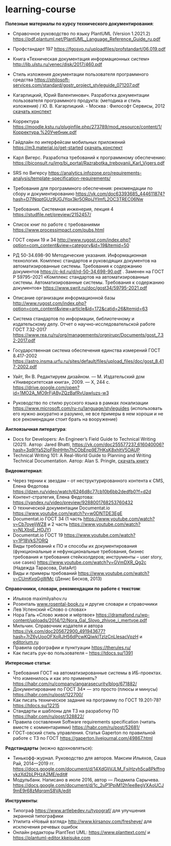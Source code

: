 # learning-course

**Полезные материалы по курсу технического документирования**:

- Справочное руководство по языку PlantUML (Version 1.2021.2) https://pdf.plantuml.net/PlantUML_Language_Reference_Guide_ru.pdf

- Профстандарт 197 https://fgosvo.ru/uploadfiles/profstandart/06.019.pdf
- Книга «Техническая документация информационных систем» http://lib.ulstu.ru/venec/disk/2017/460.pdf

- Стиль изложения документации пользователя программного средства https://philosoft-services.com/standard/gostr_project_styleguide_071207.pdf
- Кагарлицкий, Юрий Валентинович. Разработка документации пользователя программного продукта: (методика и стиль изложения) / Ю. В. Кагарлицкий. - Москва : Философт Сервисы, 2012 [скачать конспект](resources/Конспект_Кагарлицкий.docx)
- Корректура https://moodle.kstu.ru/pluginfile.php/273789/mod_resource/content/1/Корректура.%20Учебник.pdf
- Гайдлайн по интерфейсам мобильных приложений https://m3.material.io/get-started [скачать конспект](resources/Терминология_описания_интерфейса.docx)

- Карл Вигерс. Разработка требований к программному обеспечению: https://biconsult.ru/img/bi_portal/Razrabotka_trebovanii_Karl_Vigers.pdf 
- SRS по Вигерсу https://analytics.infozone.pro/requirements-analysis/template-specification-requirements/ 
- Требования для программного обеспечения: рекомендации по сбору и документированию https://vk.com/doc63393685_444611874?hash=D7INqptGUz9UGJYqx3kr5ORpjJYImfL2OC3TREC06Nw
- Требования. Системная инженерия, лекция 4 https://studfile.net/preview/2152457/
- Список книг по работе с требованиями https://www.processimpact.com/pubs.html

- ГОСТ серии 19 и 34 http://www.rugost.com/index.php?option=com_content&view=category&id=19&Itemid=50
- РД 50-34.698-90 Методические указания. Информационная технология. Комплекс стандартов и руководящих документов на автоматизированные системы. Требования к содержанию документов https://c-kd.ru/d/rd-50-34.698-90.pdf . Заменен на ГОСТ Р 59795–2021 «Комплекс стандартов на автоматизированные системы. Автоматизированные системы. Требования к содержанию документов» https://www.swrit.ru/doc/gost34/59795-2021.pdf 
- Описание организации информационной базы http://www.rugost.com/index.php?option=com_content&view=article&id=172&catid=26&Itemid=63 
- Система стандартов по информации, библиотечному и издательскому делу. Отчет о научно-исследовательской работе ГОСТ 7.32-2017 https://www.rea.ru/ru/org/managements/orgnirupr/Documents/gost_7.32-2017.pdf
- Государственная система обеспечения единства измерений ГОСТ 8.417-2002 https://astro.insma.urfu.ru/sites/default/files/upload_files/doc/gost_8.417-2002.pdf

- Уайт, Ян В. Редактируем дизайном. — М. Издательский дом «Университетская книга», 2009. — X, 244 с. https://drive.google.com/open?id=1MO2A_MO9rFjAByZQzBafRvUawIuzs-w3

- Руководство по стилю русского языка в рамках локализации https://www.microsoft.com/ru-ru/language/styleguides (использовать его нужно аккуратно и разумно, не все примеры в нем хороши и не все рекомендации стоит брать на вооружение)

**Англоязычная литература**:

- Docs for Developers: An Engineer’s Field Guide to Technical Writing (2021). Автор: Jared Bhatti, https://vk.com/doc255577237_616040006?hash=3q9IYa52IoFRnHHtn7hCObEnp9E7HKsK8xhltV5OAUP
- Technical Writing 101: A Real-World Guide to Planning and Writing Technical Documentation. Автор: Alan S. Pringle, [скачать книгу](resources/Technical_Writing_101.pdf)

**Видеоматериал**:

- Через тернии к звездам – от неструктурированного контента к CMS, Елена Федотова https://dzen.ru/video/watch/6246d8c77cb10b6bb2dedfb0?f=d2d
- Контент-стратегия, Елена Федотова: https://yandex.ru/video/preview/9288001768253760432
- О технической документации Documentat.io https://www.youtube.com/watch?v=w0DNTDE3EgE
- Documentat.io ГОСТ 34 (1 часть https://www.youtube.com/watch?v=Cb7oyeIjWZ8 и 2 часть  https://www.youtube.com/watch?v=NLXbsE_HOJY)
- Documentat.io ГОСТ 19 https://www.youtube.com/watch?v=1P18VkS7ORQ 
- Виды требований к ПО и способы их документирования (функциональные и нефункциональные требования, бизнес требования и требования стейкхолдеров; инструменты – user story, use cases) https://www.youtube.com/watch?v=GVmDXR_Qg2c (Надежда Тарасова, DataArt)
- Виды и примеры требований https://www.youtube.com/watch?v=CUmKvqGgWMc (Денис Бесков, 2013)


**Справочники, словари, рекомендации по работе с текстом**:

- Ильяхов maximilyahov.ru
- Розенталь www.rosental-book.ru и другие словари и справочники
- Лев Успенский «Слово о словах»
- Нора Галь «Слово живое и мёртвое» https://dramafond.ru/wp-content/uploads/2014/12/Nora_Gal_Slovo_zhivoe_i_mertvoe.pdf
- Мильчин. Справочник издателя и автора https://vk.com/doc205672900_491943677?hash=7rZ6yUooOFXoRJH56dPcwKQiwkITzlzCnLlesacVpzH и [editorium.ru](https://editorium.ru/)
- Правила орфографии и пунктуации https://therules.ru/
- Как писать рук-во пользователя – https://tdocs.su/1391

**Интересные статьи**:

- Требования ГОСТ на автоматизированные системы в ИБ-проектах. Что изменилось и как это применять? https://habr.com/ru/company/angarasecurity/blog/671882/
- Документирование по ГОСТ 34* — это просто (плюсы и минусы) https://habr.com/ru/post/122700/
- Как писать техническое задание на программу по ГОСТ 19.201-78? https://tdocs.su/12215
- Стандарты и шаблоны для ТЗ на разработку ПО https://habr.com/ru/post/328822/ 
- Правила составления Software requirements specification (читать вместе с комментариями) https://habr.com/ru/post/52681/
- ГОСТ-овский стиль управления. Статья Gaperton по правильной работе с ТЗ по ГОСТ https://gaperton.livejournal.com/49867.html

**Редстандарты** (можно вдохновляться):

- Тинькофф-журнал. Руководство для авторов. Максим Ильяхов, Саша Рай, 2014—2019 гг. https://docs.google.com/document/d/14XdGIjVJLM_FsjHzyh5ca8PkffngykzXd2bLPHzA2ME/edit#
- Модульбанк. Написано в июле 2016, автор — Людмила Сарычева.  https://docs.google.com/document/d/1c_2uP1PpiM12h1ee8egVXAoUCJ9mE9r68zMqrqmS8VA/edit

**Инструменты**:

- Типограф https://www.artlebedev.ru/typograf/ для улучшения экранной типографики
- Утилита «Новый взгляд» http://www.kirsanov.com/fresheye/ для исключения речевых ошибок
- Онлайн редакторы PlantText UML: https://www.planttext.com/ и https://plantuml-editor.kkeisuke.com
